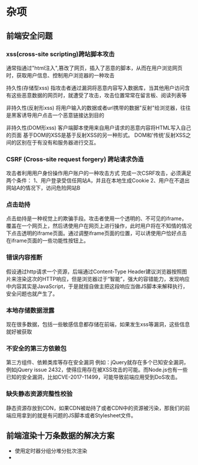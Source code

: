# 杂项

## 前端安全问题

### xss(cross-site scripting)跨站脚本攻击

通常指通过"html注入",篡改了网页，插入了恶意的脚本，从而在用户浏览网页时，获取用户信息、控制用户浏览器的一种攻击

持久性(存储型xss)
指攻击者通过漏洞将恶意内容写入数据库，当其他用户访问含有这些恶意数据的网页时，就遭受了攻击，攻击位置常常在留言板、阅读列表等

非持久性(反射形xss)
将用户输入的数据或者url携带的数据"反射"给浏览器，往往是黑客诱导用户点击一个恶意链接达到目的

非持久性(DOM形xss)
客户端脚本使用来自用户请求的恶意内容将HTML写入自己的页面 基于DOM的XSS是基于反射XSS的另一种形式。 DOM和'传统'反射XSS之间的区别在于有没有和服务器进行交互。

### CSRF (Cross-site request forgery) 跨站请求伪造

攻击者利用用户身份操作用户账户的一种攻击方式 完成一次CSRF攻击，必须满足两个条件： 1、用户登录受信任网站A，并且在本地生成Cookie 2、用户在不退出网站A的情况下，访问危险网站B

### 点击劫持

点击劫持是一种视觉上的欺骗手段。攻击者使用一个透明的、不可见的iframe，覆盖在一个网页上，然后诱使用户在网页上进行操作，此时用户将在不知情的情况下点击透明的iframe页面。通过调整iframe页面的位置，可以诱使用户恰好点击在iframe页面的一些功能性按钮上。

### 错误内容推断

假设通过http请求一个资源，后端通过Content-Type Header建议浏览器按照图片来渲染这次的HTTP响应，但是浏览器过于“智能”，强大的容错能力，发现响应中内容其实是JavaScript，于是就擅自做主把这段响应当做JS脚本来解释执行，安全问题也就产生了。

### 本地存储数据泄露

现在很多数据，包括一些敏感信息都存储在前端，如果发生xss等漏洞，这些信息就好被获取

### 不安全的第三方依赖包

第三方组件、依赖类库等存在安全漏洞 例如：jQuery就存在多个已知安全漏洞，例如jQuery issue 2432，使得应用存在被XSS攻击的可能。而Node.js也有一些已知的安全漏洞，比如CVE-2017-11499，可能导致前端应用受到DoS攻击。

### 缺失静态资源完整性校验

静态资源存放到CDN，如果CDN被劫持了或者CDN中的资源被污染，那我们的前端应用拿到的就是有问题的JS脚本或者Stylesheet文件。

## 前端渲染十万条数据的解决方案
- 使用定时器分组分堆分批次渲染
- 

